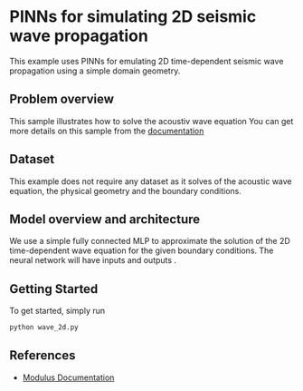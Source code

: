 # PINNs for simulating 2D seismic wave propagation

This example uses PINNs for emulating 2D time-dependent seismic wave propagation using a simple domain geometry. 

## Problem overview
This sample illustrates how to solve the acoustiv wave equation
You can get more details on this sample from the [documentation](https://docs.nvidia.com/deeplearning/modulus/modulus-sym-v110/user_guide/foundational/2d_wave_equation.html)

## Dataset

This example does not require any dataset as it solves of the acoustic wave equation, the physical geometry and the boundary conditions.

## Model overview and architecture

We use a simple fully connected MLP to approximate the solution of the 2D time-dependent wave equation for the given boundary conditions. The neural network will have  inputs and  outputs .

## Getting Started

To get started, simply run

```bash
python wave_2d.py
```

## References

- [Modulus Documentation](https://docs.nvidia.com/deeplearning/modulus/modulus-sym-v110/user_guide/foundational/2d_wave_equation.html)
